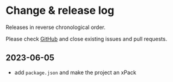 # Change & release log

Releases in reverse chronological order.

Please check
[GitHub](https://github.com/xpacks/arm-cmsis-rtos-validator/issues)
and close existing issues and pull requests.

## 2023-06-05

* add `package.json` and make the project an xPack
